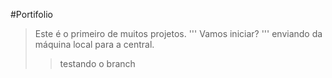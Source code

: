 #Portifolio

> Este é o primeiro de muitos projetos.
'''
Vamos iniciar?
''' 
> enviando da máquina local para a central.
>> testando o branch
